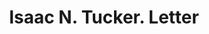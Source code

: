 ---
doi: 10.7916/D8H433H5
date_other: '1898'
date_other_textual: '1898'
form: correspondence
genre:
- Letters (correspondence)
name:
- Isaac N. Tucker
object_in_context_url: https://biggert.cul.columbia.edu/items/view/ave_biggert_00396
subject_hierarchical_geographic:
- Boston, Massachusetts, United States
subject_name:
- Isaac N. Tucker
title: Isaac N. Tucker. Letter
sort_title: Isaac N. Tucker. Letter
call_number: ave_biggert_00396
coordinates:
- 42.35805555555556,-71.06361111111111
pid: ave_biggert_00396
identifiers: ave_biggert_00396
permalink: /biggert/ave_biggert_00396/
layout: iiif-image-page
---